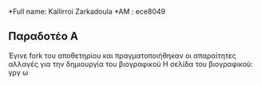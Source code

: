 *Full name: Kallirroi Zarkadoula
*AM : ece8049

## Παραδοτέο Α
Έγινε fork του αποθετηρίου   και πραγματοποιήθηκαν οι απαραίτητες αλλαγές για την δημιουργία του βιογραφικού
Η σελίδα του βιογραφικού: 
γργ
ω
